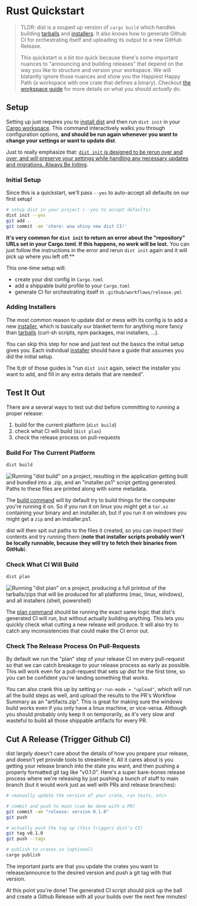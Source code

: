 # Rust Quickstart

<!-- toc -->

> TLDR: dist is a souped up version of `cargo build` which handles building [tarballs][] and [installers][installer]. It also knows how to generate Github CI for orchestrating itself and uploading its output to a new GitHub Release.
>
> This quickstart is a bit *too* quick because there's some important nuances to "announcing and building releases" that depend on the way you like to structure and version your workspace. We will blatantly ignore those nuances and show you the Happiest Happy Path (a workspace with one crate that defines a binary). Checkout [the workspace guide][guide] for more details on what you should *actually* do.



## Setup

Setting up just requires you to [install dist][install] and then run `dist init` in your [Cargo workspace][workspace]. This command interactively walks you through configuration options, **and should be run again whenever you want to change your settings or want to update dist**.

Just to really emphasize that: [`dist init` is designed to be rerun over and over, and will preserve your settings while handling any necessary updates and migrations. Always Be Initing](../updating.md).



### Initial Setup

Since this is a quickstart, we'll pass `--yes` to auto-accept all defaults on our first setup!

```sh
# setup dist in your project (--yes to accept defaults)
dist init --yes
git add .
git commit -am 'chore: wow shiny new dist CI!'
```

**It's very common for `dist init` to return an error about the "repository" URLs set in your Cargo.toml. If this happens, no work will be lost.** You can just follow the instructions in the error and rerun `dist init` again and it will pick up where you left off.**

This one-time setup will:

* create your dist config in `Cargo.toml`
* add a shippable build profile to your `Cargo.toml`
* generate CI for orchestrating itself in `.github/workflows/release.yml`


### Adding Installers

The most common reason to update dist or mess with its config is to add a new [installer][], which is basically our blanket term for anything more fancy than [tarballs][] (curl-sh scripts, npm packages, msi installers, ...).

You can skip this step for now and just test out the basics the initial setup gives you. Each individual [installer][] should have a guide that assumes you did the initial setup.

The tl;dr of those guides is "run `dist init` again, select the installer you want to add, and fill in any extra details that are needed".



## Test It Out

There are a several ways to test out dist before committing to running a proper release:

1. build for the current platform (`dist build`)
2. check what CI will build (`dist plan`)
3. check the release process on pull-requests




### Build For The Current Platform

```sh
dist build
```

![Running "dist build" on a project, resulting in the application getting built and bundled into a .zip, and an "installer.ps1" script getting generated. Paths to these files are printed along with some metadata.][quickstart-build]

The [build command][build] will by default try to build things for the computer you're running it on. So if you run it on linux you might get a `tar.xz` containing your binary and an installer.sh, but if you run it on windows you might get a `zip` and an installer.ps1.

dist will then spit out paths to the files it created, so you can inspect their contents and try running them (**note that installer scripts probably won't be locally runnable, because they will try to fetch their binaries from GitHub**).





### Check What CI Will Build

```sh
dist plan
```

![Running "dist plan" on a project, producing a full printout of the tarballs/zips that will be produced for all platforms (mac, linux, windows), and all installers (shell, powershell)][quickstart-plan]

The [plan command][plan] should be running the exact same logic that dist's generated CI will run, but without actually building anything. This lets you quickly check what cutting a new release will produce. It will also try to catch any inconsistencies that could make the CI error out.




### Check The Release Process On Pull-Requests

By default we run the "plan" step of your release CI on every pull-request so that we can catch breakage to your release process as early as possible. This will work even for a pull-request that sets up dist for the first time, so you can be confident you're landing something that works.

You can also crank this up by setting `pr-run-mode = "upload"`, which will run all the build steps as well, and upload the results to the PR's Workflow Summary as an "artifacts.zip". This is great for making sure the windows build works even if you only have a linux machine, or vice-versa. Although you should probably only keep it on temporarily, as it's very slow and wasteful to build all those shippable artifacts for every PR.



## Cut A Release (Trigger Github CI)

dist largely doesn't care about the details of how you prepare your release, and doesn't yet provide tools to streamline it. All it cares about is you getting your release branch into the state you want, and then pushing a properly formatted git tag like "v0.1.0". Here's a super bare-bones release process where we're releasing by just pushing a bunch of stuff to main branch (but it would work just as well with PRs and release branches):

```sh
# <manually update the version of your crate, run tests, etc>

# commit and push to main (can be done with a PR)
git commit -am "release: version 0.1.0"
git push

# actually push the tag up (this triggers dist's CI)
git tag v0.1.0
git push --tags

# publish to crates.io (optional)
cargo publish
```

The important parts are that you update the crates you want to release/announce to the desired version and push a git tag with that version.

At this point you're done! The generated CI script should pick up the ball and create a Github Release with all your builds over the next few minutes!




[quickstart-build]: ../img/quickstart-build.png
[quickstart-plan]: ../img/quickstart-plan.png

[guide]: ../workspaces/index.md
[install]: ../install.md
[cargo-release-guide]: ../workspaces/cargo-release-guide.md
[artifact-modes]: ../reference/concepts.md#artifact-modes-selecting-artifacts
[installer]: ../installers/index.md
[tarballs]: ../artifacts/archives.md
[build]: ../reference/cli.md#dist-build
[plan]: ../reference/cli.md#dist-plan

[cargo-release]: https://github.com/crate-ci/cargo-release
[workspace]: https://doc.rust-lang.org/cargo/reference/workspaces.html
